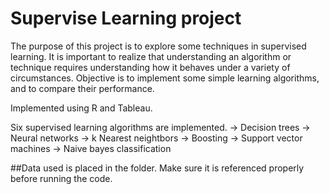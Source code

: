 # Supervise Learning project

The purpose of this project is to explore some techniques in supervised learning. It is important to realize that understanding an algorithm or technique requires understanding how it behaves under a variety of circumstances. Objective is to implement some simple learning algorithms, and to compare their performance.

Implemented using R and Tableau.

Six supervised learning algorithms are implemented.
-> Decision trees
-> Neural networks
-> k Nearest neightbors
-> Boosting
-> Support vector machines
-> Naive bayes classification

##Data used is placed in the folder. Make sure it is referenced properly before running the code.
